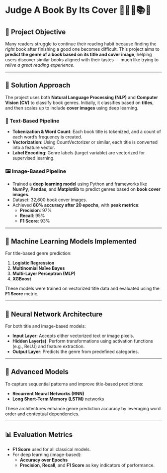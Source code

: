 # Judge A Book By Its Cover 👨🏽‍⚖️📚📔

## 🎯 Project Objective

Many readers struggle to continue their reading habit because finding the *right* book after finishing a good one becomes difficult. This project aims to **predict the genre of a book based on its title and cover image**, helping users discover similar books aligned with their tastes — much like trying to *relive a great reading experience*.

---

## 🧠 Solution Approach

The project uses both **Natural Language Processing (NLP)** and **Computer Vision (CV)** to classify book genres. Initially, it classifies based on **titles**, and then scales up to include **cover images** using deep learning.

### 📝 Text-Based Pipeline

- **Tokenization & Word Count**: Each book title is tokenized, and a count of each word’s frequency is created.
- **Vectorization**: Using CountVectorizer or similar, each title is converted into a feature vector.
- **Label Encoding**: Genre labels (target variable) are vectorized for supervised learning.

### 🖼️ Image-Based Pipeline

- Trained a **deep learning model** using Python and frameworks like **NumPy**, **Pandas**, and **Matplotlib** to predict genres based on **book cover images**.
- Dataset: 32,600 book cover images.
- Achieved **80% accuracy after 20 epochs**, with **peak metrics**:
  - **Precision**: 97%
  - **Recall**: 95%
  - **F1 Score**: 93%

---

## 🔧 Machine Learning Models Implemented

For title-based genre prediction:

1. **Logistic Regression**
2. **Multinomial Naïve Bayes**
3. **Multi-Layer Perceptron (MLP)**
4. **XGBoost**

These models were trained on vectorized title data and evaluated using the **F1 Score** metric.

---

## 🔄 Neural Network Architecture

For both title and image-based models:

- **Input Layer**: Accepts either vectorized text or image pixels.
- **Hidden Layer(s)**: Perform transformations using activation functions (e.g., ReLU) and feature extraction.
- **Output Layer**: Predicts the genre from predefined categories.

---

## 🚀 Advanced Models

To capture sequential patterns and improve title-based predictions:

- **Recurrent Neural Networks (RNN)**
- **Long Short-Term Memory (LSTM)** networks

These architectures enhance genre prediction accuracy by leveraging word order and contextual dependencies.

---

## 📊 Evaluation Metrics

- **F1 Score** used for all classical models.
- For deep learning (image-based):
  - **Accuracy over Epochs**
  - **Precision**, **Recall**, and **F1 Score** as key indicators of performance.

